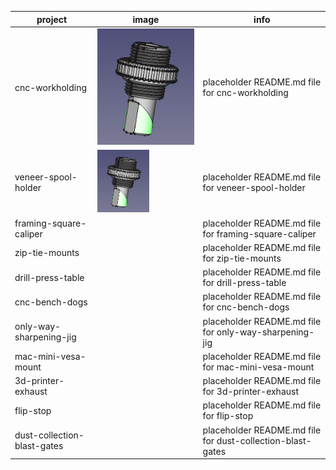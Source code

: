 | project | image | info |
| --- | --- | --- |
|cnc-workholding| ![](/shop/cnc-workholding/preview.png) | placeholder README.md file for cnc-workholding|
|veneer-spool-holder| <img src="./shop/cnc-workholding/preview.png" height="100"> | placeholder README.md file for veneer-spool-holder|
|framing-square-caliper|[](./framing-square-caliper/preview.png)| placeholder README.md file for framing-square-caliper|
|zip-tie-mounts|[](./zip-tie-mounts/preview.png)| placeholder README.md file for zip-tie-mounts|
|drill-press-table|[](./drill-press-table/preview.png)| placeholder README.md file for drill-press-table|
|cnc-bench-dogs|[](./cnc-bench-dogs/preview.png)| placeholder README.md file for cnc-bench-dogs|
|only-way-sharpening-jig|[](./only-way-sharpening-jig/preview.png)| placeholder README.md file for only-way-sharpening-jig|
|mac-mini-vesa-mount|[](./mac-mini-vesa-mount/preview.png)| placeholder README.md file for mac-mini-vesa-mount|
|3d-printer-exhaust|[](./3d-printer-exhaust/preview.png)| placeholder README.md file for 3d-printer-exhaust|
|flip-stop|[](./flip-stop/preview.png)| placeholder README.md file for flip-stop|
|dust-collection-blast-gates|[](./dust-collection-blast-gates/preview.png)| placeholder README.md file for dust-collection-blast-gates|
